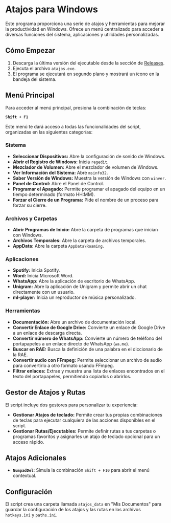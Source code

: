 # Atajos para Windows

Este programa proporciona una serie de atajos y herramientas para mejorar la productividad en Windows. Ofrece un menú centralizado para acceder a diversas funciones del sistema, aplicaciones y utilidades personalizadas.

## Cómo Empezar

1.  Descarga la última versión del ejecutable desde la sección de [Releases](https://github.com/marcomolinaleija/atajos/releases).
2.  Ejecuta el archivo `atajos.exe`.
3.  El programa se ejecutará en segundo plano y mostrará un ícono en la bandeja del sistema.

## Menú Principal

Para acceder al menú principal, presiona la combinación de teclas:

**`Shift + F1`**

Este menú te dará acceso a todas las funcionalidades del script, organizadas en las siguientes categorías:

### Sistema

-   **Seleccionar Dispositivos:** Abre la configuración de sonido de Windows.
-   **Abrir el Registro de Windows:** Inicia `regedit`.
-   **Mezclador de Volumen:** Abre el mezclador de volumen de Windows.
-   **Ver Información del Sistema:** Abre `msinfo32`.
-   **Saber Versión de Windows:** Muestra la versión de Windows con `winver`.
-   **Panel de Control:** Abre el Panel de Control.
-   **Programar el Apagado:** Permite programar el apagado del equipo en un tiempo determinado (formato HH:MM).
-   **Forzar el Cierre de un Programa:** Pide el nombre de un proceso para forzar su cierre.

### Archivos y Carpetas

-   **Abrir Programas de Inicio:** Abre la carpeta de programas que inician con Windows.
-   **Archivos Temporales:** Abre la carpeta de archivos temporales.
-   **AppData:** Abre la carpeta `AppData\Roaming`.

### Aplicaciones

-   **Spotify:** Inicia Spotify.
-   **Word:** Inicia Microsoft Word.
-   **WhatsApp:** Abre la aplicación de escritorio de WhatsApp.
-   **Unigram:** Abre la aplicación de Unigram y permite abrir un chat directamente con un usuario.
-   **ml-player:** Inicia un reproductor de música personalizado.

### Herramientas

-   **Documentación:** Abre un archivo de documentación local.
-   **Convertir Enlace de Google Drive:** Convierte un enlace de Google Drive a un enlace de descarga directa.
-   **Convertir número de WhatsApp:** Convierte un número de teléfono del portapapeles a un enlace directo de WhatsApp (`wa.me`).
-   **Buscar en RAE:** Busca la definición de una palabra en el diccionario de la RAE.
-   **Convertir audio con FFmpeg:** Permite seleccionar un archivo de audio para convertirlo a otro formato usando FFmpeg.
-   **Filtrar enlaces:** Extrae y muestra una lista de enlaces encontrados en el texto del portapapeles, permitiendo copiarlos o abrirlos.

## Gestor de Atajos y Rutas

El script incluye dos gestores para personalizar tu experiencia:

-   **Gestionar Atajos de teclado:** Permite crear tus propias combinaciones de teclas para ejecutar cualquiera de las acciones disponibles en el script.
-   **Gestionar Rutas/Ejecutables:** Permite definir rutas a tus carpetas o programas favoritos y asignarles un atajo de teclado opcional para un acceso rápido.

## Atajos Adicionales

-   **`NumpadDel`**: Simula la combinación `Shift + F10` para abrir el menú contextual.

## Configuración

El script crea una carpeta llamada `atajos_data` en "Mis Documentos" para guardar la configuración de los atajos y las rutas en los archivos `hotkeys.ini` y `paths.ini`.
